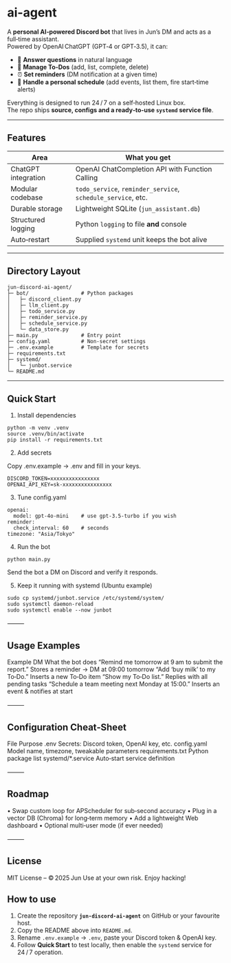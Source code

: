 # ai-agent
A **personal AI‑powered Discord bot** that lives in Jun’s DM and acts as a full‑time assistant.  
Powered by OpenAI ChatGPT (GPT‑4 or GPT‑3.5), it can:

- 💬 **Answer questions** in natural language  
- 📝 **Manage To‑Dos** (add, list, complete, delete)  
- ⏰ **Set reminders** (DM notification at a given time)  
- 📅 **Handle a personal schedule** (add events, list them, fire start‑time alerts)

Everything is designed to run 24 / 7 on a self‑hosted Linux box.  
The repo ships **source, configs and a ready‑to‑use `systemd` service file**.

---

## Features

| Area | What you get |
|------|--------------|
| ChatGPT integration | OpenAI ChatCompletion API with Function Calling |
| Modular codebase | `todo_service`, `reminder_service`, `schedule_service`, etc. |
| Durable storage | Lightweight SQLite (`jun_assistant.db`) |
| Structured logging | Python `logging` to file **and** console |
| Auto‑restart | Supplied `systemd` unit keeps the bot alive |

---

## Directory Layout

```text
jun-discord-ai-agent/
├─ bot/                 # Python packages
│   ├─ discord_client.py
│   ├─ llm_client.py
│   ├─ todo_service.py
│   ├─ reminder_service.py
│   ├─ schedule_service.py
│   └─ data_store.py
├─ main.py              # Entry point
├─ config.yaml          # Non‑secret settings
├─ .env.example         # Template for secrets
├─ requirements.txt
├─ systemd/
│   └─ junbot.service
└─ README.md

```
---

## Quick Start

1. Install dependencies

```code
python -m venv .venv
source .venv/bin/activate
pip install -r requirements.txt
```

2. Add secrets

Copy .env.example → .env and fill in your keys.

```
DISCORD_TOKEN=xxxxxxxxxxxxxxxx
OPENAI_API_KEY=sk-xxxxxxxxxxxxxxxx
```
3. Tune config.yaml

```
openai:
  model: gpt-4o-mini    # use gpt-3.5-turbo if you wish
reminder:
  check_interval: 60    # seconds
timezone: "Asia/Tokyo"
```

4. Run the bot

```
python main.py
```

Send the bot a DM on Discord and verify it responds.

5. Keep it running with systemd (Ubuntu example)


```
sudo cp systemd/junbot.service /etc/systemd/system/
sudo systemctl daemon-reload
sudo systemctl enable --now junbot
```

⸻

## Usage Examples

Example DM	What the bot does
“Remind me tomorrow at 9 am to submit the report.”	Stores a reminder → DM at 09:00 tomorrow
“Add ‘buy milk’ to my To‑Do.”	Inserts a new To‑Do item
“Show my To‑Do list.”	Replies with all pending tasks
“Schedule a team meeting next Monday at 15:00.”	Inserts an event & notifies at start


⸻

## Configuration Cheat‑Sheet

File	Purpose
.env	Secrets: Discord token, OpenAI key, etc.
config.yaml	Model name, timezone, tweakable parameters
requirements.txt	Python package list
systemd/*.service	Auto‑start service definition


⸻

## Roadmap
•	Swap custom loop for APScheduler for sub‑second accuracy
•	Plug in a vector DB (Chroma) for long‑term memory
•	Add a lightweight Web dashboard
•	Optional multi‑user mode (if ever needed)

⸻

## License

MIT License – © 2025 Jun
Use at your own risk. Enjoy hacking!

## How to use

1. Create the repository **`jun-discord-ai-agent`** on GitHub or your favourite host.  
2. Copy the README above into `README.md`.  
3. Rename `.env.example` → `.env`, paste your Discord token & OpenAI key.  
4. Follow **Quick Start** to test locally, then enable the `systemd` service for 24 / 7 operation.
